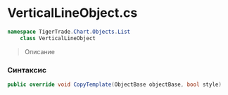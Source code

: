 
# VerticalLineObject.cs
```csharp
namespace TigerTrade.Chart.Objects.List  
    class VerticalLineObject
```

> Описание

### Синтаксис
```csharp
public override void CopyTemplate(ObjectBase objectBase, bool style)
```

